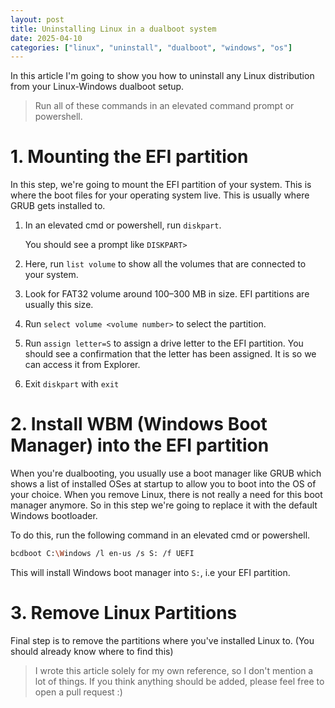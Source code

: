 ```yaml
---
layout: post
title: Uninstalling Linux in a dualboot system
date: 2025-04-10
categories: ["linux", "uninstall", "dualboot", "windows", "os"]
---
```


In this article I'm going to show you how to uninstall any Linux distribution from your Linux-Windows dualboot setup.

> Run all of these commands in an elevated command prompt or powershell.

# 1. Mounting the EFI partition
In this step, we're going to mount the EFI partition of your system. This is where the boot files for your operating system live. This is usually where GRUB gets installed to.

1. In an elevated cmd or powershell, run `diskpart`.

    You should see a prompt like `DISKPART>`
2. Here, run `list volume` to show all the volumes that are connected to your system.
3. Look for FAT32 volume around 100–300 MB in size. EFI partitions are usually this size.
4. Run `select volume <volume number>` to select the partition.
5. Run `assign letter=S` to assign a drive letter to the EFI partition. You should see a confirmation that the letter has been assigned. It is so we can access it from Explorer.
6. Exit `diskpart` with `exit`

# 2. Install WBM (Windows Boot Manager) into the EFI partition
When you're dualbooting, you usually use a boot manager like GRUB which shows a list of installed OSes at startup to allow you to boot into the OS of your choice.
When you remove Linux, there is not really a need for this boot manager anymore. So in this step we're going to replace it with the default Windows bootloader.

To do this, run the following command in an elevated cmd or powershell.
```sh
bcdboot C:\Windows /l en-us /s S: /f UEFI
```
This will install Windows boot manager into `S:`, i.e your EFI partition.

# 3. Remove Linux Partitions
Final step is to remove the partitions where you've installed Linux to. (You should already know where to find this)

> I wrote this article solely for my own reference, so I don't mention a lot of things. If you think anything should be added, please feel free to open a pull request :)
